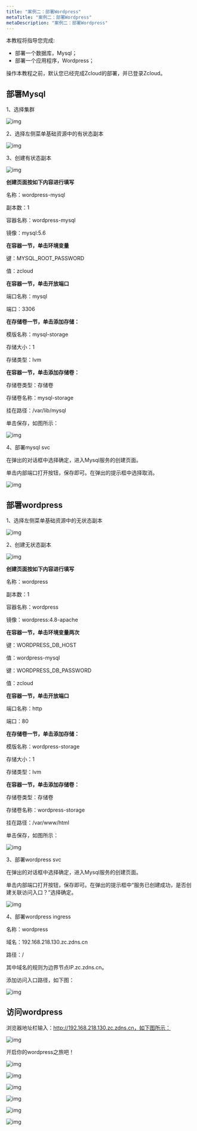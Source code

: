 ```yaml
---
title: "案例二：部署Wordpress"
metaTitle: "案例二：部署Wordpress"
metaDescription: "案例二：部署Wordpress"
---
```


本教程将指导您完成:

- 部署一个数据库，Mysql；
- 部署一个应用程序，Wordpress；

操作本教程之前，默认您已经完成Zcloud的部署，并已登录Zcloud。

## 部署Mysql

1、选择集群

![img](entry-cluster.png)

2、选择左侧菜单基础资源中的有状态副本

![img](entry-statefulset.png)

3、创建有状态副本

![img](create-statefulset.png)

**创建页面按如下内容进行填写**

名称：wordpress-mysql

副本数：1

容器名称：wordpress-mysql

镜像：mysql:5.6

**在容器一节，单击环境变量**

键：MYSQL_ROOT_PASSWORD

值：zcloud

**在容器一节，单击开放端口**

端口名称：mysql

端口：3306

**在存储卷一节，单击添加存储：**

模版名称：mysql-storage

存储大小：1

存储类型：lvm

**在容器一节，单击添加存储卷：**

存储卷类型：存储卷

存储卷名称：mysql-storage

挂在路径：/var/lib/mysql

单击保存，如图所示：

![img](mysql-save.png)

4、部署mysql svc

在弹出的对话框中选择确定，进入Mysql服务的创建页面。

单击内部端口打开按钮，保存即可。在弹出的提示框中选择取消。

![img](mysql-svc-save.png)

## 部署wordpress

1、选择左侧菜单基础资源中的无状态副本

![img](entry-deployment.png)

2、创建无状态副本

![img](create-deployment.png)

**创建页面按如下内容进行填写**

名称：wordpress

副本数：1

容器名称：wordpress

镜像：wordpress:4.8-apache

**在容器一节，单击环境变量两次**

键：WORDPRESS_DB_HOST

值：wordpress-mysql

键：WORDPRESS_DB_PASSWORD

值：zcloud

**在容器一节，单击开放端口**

端口名称：http

端口：80

**在存储卷一节，单击添加存储：**

模版名称：wordpress-storage

存储大小：1

存储类型：lvm

**在容器一节，单击添加存储卷：**

存储卷类型：存储卷

存储卷名称：wordpress-storage

挂在路径：/var/www/html

单击保存，如图所示：

![img](wordpress-save.png)

3、部署wordpress svc

在弹出的对话框中选择确定，进入Mysql服务的创建页面。

单击内部端口打开按钮，保存即可。在弹出的提示框中“服务已创建成功，是否创建关联访问入口？”选择确定。

![img](wordpress-svc-save.png)

4、部署wordpress ingress

名称：wordpress

域名：192.168.218.130.zc.zdns.cn

路径：/

其中域名的规则为边界节点IP.zc.zdns.cn。

添加访问入口路径，如下图：

![img](wordpress-ing-save.png)

## 访问wordpress

浏览器地址栏输入：http://192.168.218.130.zc.zdns.cn，如下图所示：

![img](wordpress1.png)

开启你的wordpress之旅吧！

![img](wordpress2.png)

![img](wordpress3.png)

![img](wordpress4.png)

![img](wordpress5.png)

![img](wordpress6.png)

![img](wordpress7.png)